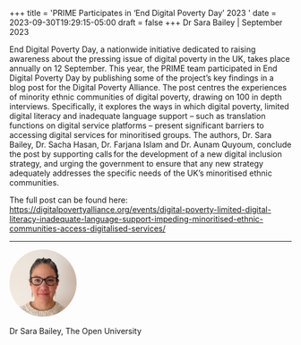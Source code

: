 +++
title = 'PRIME Participates in ‘End Digital Poverty Day’ 2023 '
date = 2023-09-30T19:29:15-05:00
draft = false
+++
Dr Sara Bailey | September 2023 

End Digital Poverty Day, a nationwide initiative dedicated to raising awareness about the pressing issue of digital poverty in the UK, takes place annually on 12 September. This year, the PRIME team participated in End Digital Poverty Day by publishing some of the project’s key findings in a blog post for the Digital Poverty Alliance. The post centres the experiences of minority ethnic communities of digital poverty, drawing on 100 in depth interviews. Specifically, it explores the ways in which digital poverty, limited digital literacy and inadequate language support – such as translation functions on digital service platforms – present significant barriers to accessing digital services for minoritised groups. The authors, Dr. Sara Bailey, Dr. Sacha Hasan, Dr. Farjana Islam and Dr. Aunam Quyoum, conclude the post by supporting calls for the development of a new digital inclusion strategy, and urging the government to ensure that any new strategy adequately addresses the specific needs of the UK’s minoritised ethnic communities.

The full post can be found here: https://digitalpovertyalliance.org/events/digital-poverty-limited-digital-literacy-inadequate-language-support-impeding-minoritised-ethnic-communities-access-digitalised-services/ 


---

<div class="row" style="margin-bottom:0.5em;">
  <div class="team-image col-lg-2 d-flex align-items-center justify-content-start">
    <img alt="Photo of Dr sara bailey" src="/images/team/sara-bailey.jpg" style="width:120px;height:120px;object-fit:cover;border-radius:50%;">
  </div>
</div>
<div class="row">
  <div class="team-meta col-lg-2 d-flex align-items-center justify-content-start">
    <p class="team-name mb-0" style="text-align:left;width:100%;">Dr Sara Bailey, The Open University</p>
  </div>
</div>
